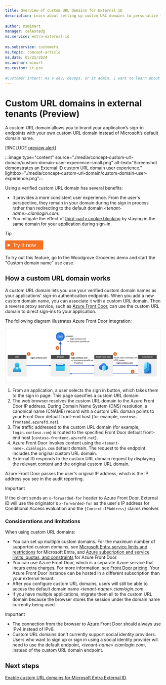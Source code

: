 ```yaml
---
title: Overview of custom URL domains for External ID
description: Learn about setting up custom URL domains to personalize the authentication sign-in endpoints for the external customers and consumers of your app.
 
author: msmimart
manager: celestedg
ms.service: entra-external-id
 
ms.subservice: customers
ms.topic: concept-article
ms.date: 05/21/2024
ms.author: mimart
ms.custom: it-pro

#Customer intent: As a dev, devops, or it admin, I want to learn about personalizing my application’s sign-in endpoints with my own branding or naming instead of Microsoft’s default domain name by using a custom URL domain.
---
```


# Custom URL domains in external tenants (Preview)

A custom URL domain allows you to brand your application’s sign-in endpoints with your own custom URL domain instead of Microsoft’s default domain name.

[!INCLUDE [preview alert](includes/preview-alert/preview-alert-ciam.md)]

:::image type="content" source="./media/concept-custom-url-domain/custom-domain-user-experience-small.png" alt-text="Screenshot demonstrates an External ID custom URL domain user experience." lightbox="./media/concept-custom-url-domain/custom-domain-user-experience.png":::

Using a verified custom URL domain has several benefits:

- It provides a more consistent user experience. From the user's perspective, they remain in your domain during the sign in process rather than redirecting to the default domain *&lt;tenant-name&gt;.ciamlogin.com*.
- You mitigate the effect of [third-party cookie blocking](~/identity-platform/reference-third-party-cookies-spas.md) by staying in the same domain for your application during sign-in.

> [!TIP]
> [![Try it now](./media/common/try-it-now.png)](https://woodgrovedemo.com/#usecase=CustomDomain)
>
> To try out this feature, go to the Woodgrove Groceries demo and start the "Custom domain name” use case.

## How a custom URL domain works

A custom URL domain lets you use your verified custom domain names as your applications' sign-in authentication endpoints. When you add a new custom domain name, you can associate it with a custom URL domain. Then a reverse proxy service, such as [Azure Front Door](https://azure.microsoft.com/services/frontdoor/), can use the custom URL domain to direct sign-ins to your application.

The following diagram illustrates Azure Front Door integration:

![Diagram showing Azure Front Door integration with External ID.](media/concept-custom-url-domain/custom-domain-network-flow.png)

1. From an application, a user selects the sign in button, which takes them to the sign in page. This page specifies a custom URL domain.
1. The web browser resolves the custom URL domain to the Azure Front Door IP address. During Domain Name System (DNS) resolution, a canonical name (CNAME) record with a custom URL domain points to your Front Door default front-end host (for example, `contoso-frontend.azurefd.net`).
1. The traffic addressed to the custom URL domain (for example, `login.contoso.com`) is routed to the specified Front Door default front-end host (`contoso-frontend.azurefd.net`).
1. Azure Front Door invokes content using the `<tenant-name>.ciamlogin.com` default domain. The request to the endpoint includes the original custom URL domain.
1. External ID responds to the custom URL domain request by displaying the relevant content and the original custom URL domain.

Azure Front Door passes the user's original IP address, which is the IP address you see in the audit reporting.

> [!IMPORTANT]
> If the client sends an `x-forwarded-for` header to Azure Front Door, External ID will use the originator's `x-forwarded-for` as the user's IP address for Conditional Access evaluation and the `{Context:IPAddress}` claims resolver.

### Considerations and limitations

When using custom URL domains:

- You can set up multiple custom domains. For the maximum number of supported custom domains, see [Microsoft Entra service limits and restrictions](~/identity/users/directory-service-limits-restrictions.md) for Microsoft Entra, and [Azure subscription and service limits, quotas, and constraints](/azure/azure-resource-manager/management/azure-subscription-service-limits#azure-front-door-classic-limits) for Azure Front Door.
- You can use Azure Front Door, which is a separate Azure service that incurs extra charges. For more information, see [Front Door pricing](https://azure.microsoft.com/pricing/details/frontdoor). Your Azure Front Door instance can be hosted in a different subscription than your external tenant.
- After you configure custom URL domains, users will still be able to access the default domain name *&lt;tenant-name&gt;.ciamlogin.com*.
- If you have multiple applications, migrate them all to the custom URL domain because the browser stores the session under the domain name currently being used.

> [!IMPORTANT]
>
>- The connection from the browser to Azure Front Door should always use IPv4 instead of IPv6.
>- Custom URL domains don't currently support social identity providers. Users who want to sign up or sign in using a social identity provider will need to use the default endpoint, *&lt;tenant-name&gt;.ciamlogin.com*, instead of the custom URL domain endpoint.

## Next steps

[Enable custom URL domains for Microsoft Entra External ID](how-to-custom-url-domain.md).